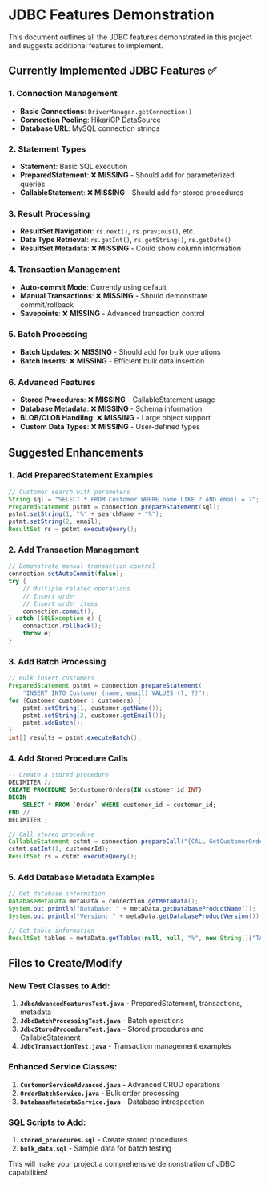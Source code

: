 # JDBC Features Demonstration

This document outlines all the JDBC features demonstrated in this project and suggests additional features to implement.

## Currently Implemented JDBC Features ✅

### 1. Connection Management

- **Basic Connections**: `DriverManager.getConnection()`
- **Connection Pooling**: HikariCP DataSource
- **Database URL**: MySQL connection strings

### 2. Statement Types

- **Statement**: Basic SQL execution
- **PreparedStatement**: ❌ **MISSING** - Should add for parameterized queries
- **CallableStatement**: ❌ **MISSING** - Should add for stored procedures

### 3. Result Processing

- **ResultSet Navigation**: `rs.next()`, `rs.previous()`, etc.
- **Data Type Retrieval**: `rs.getInt()`, `rs.getString()`, `rs.getDate()`
- **ResultSet Metadata**: ❌ **MISSING** - Could show column information

### 4. Transaction Management

- **Auto-commit Mode**: Currently using default
- **Manual Transactions**: ❌ **MISSING** - Should demonstrate commit/rollback
- **Savepoints**: ❌ **MISSING** - Advanced transaction control

### 5. Batch Processing

- **Batch Updates**: ❌ **MISSING** - Should add for bulk operations
- **Batch Inserts**: ❌ **MISSING** - Efficient bulk data insertion

### 6. Advanced Features

- **Stored Procedures**: ❌ **MISSING** - CallableStatement usage
- **Database Metadata**: ❌ **MISSING** - Schema information
- **BLOB/CLOB Handling**: ❌ **MISSING** - Large object support
- **Custom Data Types**: ❌ **MISSING** - User-defined types

## Suggested Enhancements

### 1. Add PreparedStatement Examples

```java
// Customer search with parameters
String sql = "SELECT * FROM Customer WHERE name LIKE ? AND email = ?";
PreparedStatement pstmt = connection.prepareStatement(sql);
pstmt.setString(1, "%" + searchName + "%");
pstmt.setString(2, email);
ResultSet rs = pstmt.executeQuery();
```

### 2. Add Transaction Management

```java
// Demonstrate manual transaction control
connection.setAutoCommit(false);
try {
    // Multiple related operations
    // Insert order
    // Insert order items
    connection.commit();
} catch (SQLException e) {
    connection.rollback();
    throw e;
}
```

### 3. Add Batch Processing

```java
// Bulk insert customers
PreparedStatement pstmt = connection.prepareStatement(
    "INSERT INTO Customer (name, email) VALUES (?, ?)");
for (Customer customer : customers) {
    pstmt.setString(1, customer.getName());
    pstmt.setString(2, customer.getEmail());
    pstmt.addBatch();
}
int[] results = pstmt.executeBatch();
```

### 4. Add Stored Procedure Calls

```sql
-- Create a stored procedure
DELIMITER //
CREATE PROCEDURE GetCustomerOrders(IN customer_id INT)
BEGIN
    SELECT * FROM `Order` WHERE customer_id = customer_id;
END //
DELIMITER ;
```

```java
// Call stored procedure
CallableStatement cstmt = connection.prepareCall("{CALL GetCustomerOrders(?)}");
cstmt.setInt(1, customerId);
ResultSet rs = cstmt.executeQuery();
```

### 5. Add Database Metadata Examples

```java
// Get database information
DatabaseMetaData metaData = connection.getMetaData();
System.out.println("Database: " + metaData.getDatabaseProductName());
System.out.println("Version: " + metaData.getDatabaseProductVersion());

// Get table information
ResultSet tables = metaData.getTables(null, null, "%", new String[]{"TABLE"});
```

## Files to Create/Modify

### New Test Classes to Add:

1. **`JdbcAdvancedFeaturesTest.java`** - PreparedStatement, transactions, metadata
2. **`JdbcBatchProcessingTest.java`** - Batch operations
3. **`JdbcStoredProcedureTest.java`** - Stored procedures and CallableStatement
4. **`JdbcTransactionTest.java`** - Transaction management examples

### Enhanced Service Classes:

1. **`CustomerServiceAdvanced.java`** - Advanced CRUD operations
2. **`OrderBatchService.java`** - Bulk order processing
3. **`DatabaseMetadataService.java`** - Database introspection

### SQL Scripts to Add:

1. **`stored_procedures.sql`** - Create stored procedures
2. **`bulk_data.sql`** - Sample data for batch testing

This will make your project a comprehensive demonstration of JDBC capabilities!